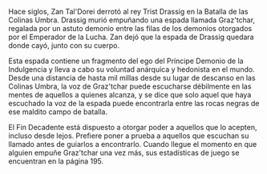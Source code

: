 Hace siglos, Zan Tal'Dorei derrotó al rey Trist Drassig en la Batalla de las Colinas Umbra. Drassig murió empuñando una espada llamada Graz'tchar, regalada por un astuto demonio entre las filas de los demonios otorgados por el Emperador de la Lucha. Zan dejó que la espada de Drassig quedara donde cayó, junto con su cuerpo.

Esta espada contiene un fragmento del ego del Príncipe Demonio de la Indulgencia y lleva a cabo su voluntad anárquica y hedonista en el mundo. Desde una distancia de hasta mil millas desde su lugar de descanso en las Colinas Umbra, la voz de Graz'tchar puede escucharse débilmente en las mentes de aquellos a quienes alcanza, y se dice que solo aquel que haya escuchado la voz de la espada puede encontrarla entre las rocas negras de ese maldito campo de batalla.

El Fin Decadente está dispuesto a otorgar poder a aquellos que lo acepten, incluso desde lejos. Prefiere poner a prueba a aquellos que escuchan su llamado antes de guiarlos a encontrarlo. Cuando llegue el momento en que alguien empuñe Graz'tchar una vez más, sus estadísticas de juego se encuentran en la página 195.